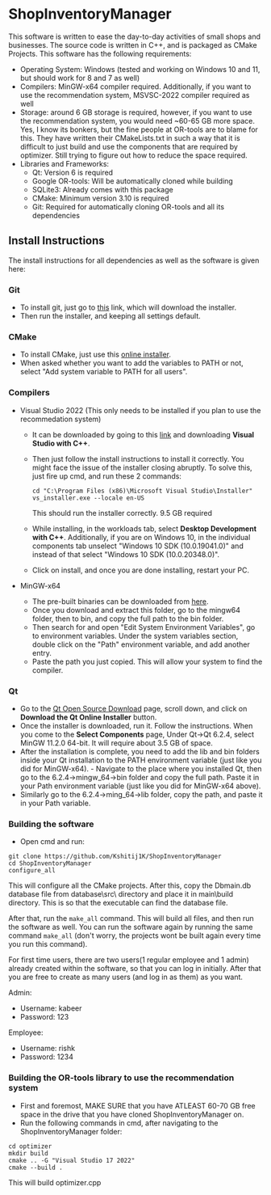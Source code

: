 # ShopInventoryManager

This software is written to ease the day-to-day activities of small shops and businesses. The source code is written in C++, and is packaged as CMake Projects. This software has the following requirements:

- Operating System: Windows (tested and working on Windows 10 and 11, but should work for 8 and 7 as well)
- Compilers: MinGW-x64 compiler required. Additionally, if you want to use the recommendation system, MSVSC-2022 compiler required as well
- Storage: around 6 GB storage is required, however, if you want to use the recommendation system, you would need ~60-65 GB more space. Yes, I know its bonkers, but the fine people at OR-tools are to blame for this. They have written their CMakeLists.txt in such a way that it is difficult to just build and use the components that are required by optimizer. Still trying to figure out how to reduce the space required.
-  Libraries and Frameworks:
    - Qt: Version 6 is required
    - Google OR-tools: Will be automatically cloned while building
    - SQLite3: Already comes with this package
    - CMake: Minimum version 3.10 is required
    - Git: Required for automatically cloning OR-tools and all its dependencies

## Install Instructions

The install instructions for all dependencies as well as the software is given here:

### Git 

- To install git, just go to [this](https://github.com/git-for-windows/git/releases/download/v2.35.1.windows.2/Git-2.35.1.2-64-bit.exe) link, which will download the installer.
- Then run the installer, and keeping all settings default. 

### CMake

- To install CMake, just use this [online installer](https://github.com/Kitware/CMake/releases/download/v3.23.0/cmake-3.23.0-windows-x86_64.msi).
- When asked whether you want to add the variables to PATH or not, select "Add system variable to PATH for all users". 

### Compilers

- Visual Studio 2022 (This only needs to be installed if you plan to use the recommedation system)
    - It can be downloaded by going to this [link](https://visualstudio.microsoft.com/downloads) and downloading  **Visual Studio with C++**. 
    - Then just follow the install instructions to install it correctly. You might face the issue of the installer closing abruptly. To solve this, just fire up cmd, and run these 2 commands:

        ```
        cd "C:\Program Files (x86)\Microsoft Visual Studio\Installer"
        vs_installer.exe --locale en-US
        ```
        This should run the installer correctly. 9.5 GB required

    - While installing, in the workloads tab, select **Desktop Development with C++**. Additionally, if you are on Windows 10, in the individual components tab unselect "Windows 10 SDK (10.0.19041.0)" and instead of that select "Windows 10 SDK (10.0.20348.0)".

    - Click on install, and once you are done installing, restart your PC.

- MinGW-x64
    - The pre-built binaries can be downloaded from [here](https://github.com/brechtsanders/winlibs_mingw/releases/download/11.2.0-10.0.0-ucrt-r1/winlibs-x86_64-posix-seh-gcc-11.2.0-mingw-w64ucrt-10.0.0-r1.zip).
    - Once you download and extract this folder, go to the mingw64 folder, then to bin, and copy the full path to the bin folder. 
    - Then search for and open "Edit System Environment Variables", go to environment variables. Under the system variables section, double click on the "Path" environment variable, and add another entry.
    - Paste the path you just copied. This will allow your system to find the compiler.


### Qt
- Go to the [Qt Open Source Download](https://www.qt.io/download-open-source?hsCtaTracking=9f6a2170-a938-42df-a8e2-a9f0b1d6cdce%7C6cb0de4f-9bb5-4778-ab02-bfb62735f3e5) page, scroll down, and click on **Download the Qt Online Installer** button. 
- Once the installer is downloaded, run it. Follow the instructions. When you come to the **Select Components** page, Under Qt->Qt 6.2.4, select MinGW 11.2.0 64-bit. It will require about 3.5 GB of space. 
- After the installation is complete, you need to add the lib and bin folders inside your Qt installation to the PATH environment variable (just like you did for MinGW-x64). - Navigate to the place where you installed Qt, then go to the 6.2.4->mingw_64->bin folder and copy the full path. Paste it in your Path environment variable (just like you did for MinGW-x64 above). 
- Similarly go to the 6.2.4->ming_64->lib folder, copy the path, and paste it in your Path variable.

### Building the software
- Open cmd and run:
```
git clone https://github.com/Kshitij1K/ShopInventoryManager
cd ShopInventoryManager
configure_all
```
This will configure all the CMake projects. After this, copy the Dbmain.db database file from database\src\ directory and place it in main\build directory. This is so that the executable can find the database file.

After that, run the `make_all` command. This will build all files, and then run the software as well. You can run the software again by running the same command `make_all` (don't worry, the projects wont be built again every time you run this command).

For first time users, there are two users(1 regular employee and 1 admin) already created within the software, so that you can log in initially. After that you are free to create as many users (and log in as them) as you want.

Admin:
- Username: kabeer
- Password: 123

Employee:
- Username: rishk
- Password: 1234

### Building the OR-tools library to use the recommendation system
- First and foremost, MAKE SURE that you have ATLEAST 60-70 GB free space in the drive that you have cloned ShopInventoryManager on.
- Run the following commands in cmd, after navigating to the ShopInventoryManager folder:
```
cd optimizer
mkdir build
cmake .. -G "Visual Studio 17 2022"
cmake --build .
```

This will build optimizer.cpp

